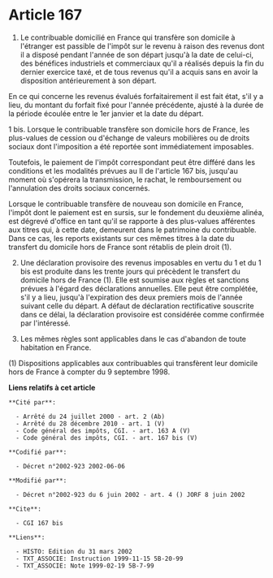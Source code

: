 # Article 167

1. Le contribuable domicilié en France qui transfère son domicile à l'étranger est passible de l'impôt sur le revenu à raison
des revenus dont il a disposé pendant l'année de son départ jusqu'à la date de celui-ci, des bénéfices industriels et
commerciaux qu'il a réalisés depuis la fin du dernier exercice taxé, et de tous revenus qu'il a acquis sans en avoir la
disposition antérieurement à son départ.

En ce qui concerne les revenus évalués forfaitairement il est fait état, s'il y a lieu, du montant du forfait fixé pour
l'année précédente, ajusté à la durée de la période écoulée entre le 1er janvier et la date du départ.

1 bis. Lorsque le contribuable transfère son domicile hors de France, les plus-values de cession ou d'échange de valeurs
mobilières ou de droits sociaux dont l'imposition a été reportée sont immédiatement imposables.

Toutefois, le paiement de l'impôt correspondant peut être différé dans les conditions et les modalités prévues au II de
l'article 167 bis, jusqu'au moment où s'opérera la transmission, le rachat, le remboursement ou l'annulation des droits
sociaux concernés.

Lorsque le contribuable transfère de nouveau son domicile en France, l'impôt dont le paiement est en sursis, sur le fondement
du deuxième alinéa, est dégrevé d'office en tant qu'il se rapporte à des plus-values afférentes aux titres qui, à cette date,
demeurent dans le patrimoine du contribuable. Dans ce cas, les reports existants sur ces mêmes titres à la date du transfert
du domicile hors de France sont rétablis de plein droit (1).

2. Une déclaration provisoire des revenus imposables en vertu du 1 et du 1 bis est produite dans les trente jours qui
précèdent le transfert du domicile hors de France (1). Elle est soumise aux règles et sanctions prévues à l'égard des
déclarations annuelles. Elle peut être complétée, s'il y a lieu, jusqu'à l'expiration des deux premiers mois de l'année
suivant celle du départ. A défaut de déclaration rectificative souscrite dans ce délai, la déclaration provisoire est
considérée comme confirmée par l'intéressé.

3. Les mêmes règles sont applicables dans le cas d'abandon de toute habitation en France.

(1) Dispositions applicables aux contribuables qui transfèrent leur domicile hors de France à compter du 9 septembre 1998.

**Liens relatifs à cet article**

	**Cité par**:

	  - Arrêté du 24 juillet 2000 - art. 2 (Ab)
	  - Arrêté du 28 décembre 2010 - art. 1 (V)
	  - Code général des impôts, CGI. - art. 163 A (V)
	  - Code général des impôts, CGI. - art. 167 bis (V)

	**Codifié par**:

	  - Décret n°2002-923 2002-06-06

	**Modifié par**:

	  - Décret n°2002-923 du 6 juin 2002 - art. 4 () JORF 8 juin 2002

	**Cite**:

	  - CGI 167 bis

	**Liens**:

	  - HISTO: Edition du 31 mars 2002
	  - TXT_ASSOCIE: Instruction 1999-11-15 5B-20-99
	  - TXT_ASSOCIE: Note 1999-02-19 5B-7-99
